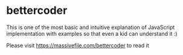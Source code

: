 # bettercoder
This is one of the most basic and intuitive explanation of JavaScript implementation with examples so that even a kid can understand it :)


Please visit https://massivefile.com/bettercoder to read it
